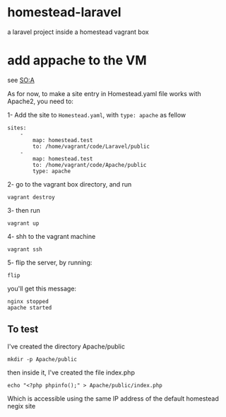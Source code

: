 # homestead-laravel
a laravel project inside a homestead vagrant box

# add appache to the VM

see [SO:A](https://stackoverflow.com/a/49339847/2245329)

As for now, to make a site entry in Homestead.yaml file works with Apache2, you need to:

1- Add the site to `Homestead.yaml`, with `type: apache` 
as fellow

    sites:
        -
            map: homestead.test
            to: /home/vagrant/code/Laravel/public    
        -
            map: homestead.test
            to: /home/vagrant/code/Apache/public
            type: apache



2- go to the vagrant box directory, and run

    vagrant destroy

3- then run

    vagrant up

4- shh to the vagrant machine

    vagrant ssh

5- flip the server, by running:

    flip

you'll get this message:

    nginx stopped
    apache started

## To test

I've created the directory Apache/public

    mkdir -p Apache/public

then inside it, I've created the file index.php

    echo "<?php phpinfo();" > Apache/public/index.php
 
Which is accessible using the same IP address of the default homestead negix site


